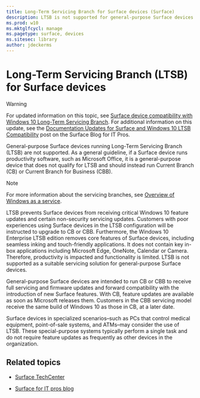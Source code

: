 ```yaml
---
title: Long-Term Servicing Branch for Surface devices (Surface)
description: LTSB is not supported for general-purpose Surface devices and should be used for specialized devices only.
ms.prod: w10
ms.mktglfcycl: manage
ms.pagetype: surface, devices
ms.sitesec: library
author: jdeckerms
---
```


# Long-Term Servicing Branch (LTSB) for Surface devices

>[!WARNING]
>For updated information on this topic, see [Surface device compatibility with Windows 10 Long-Term Servicing Branch](surface-device-compatibility-with-windows-10-ltsb.md). For additional information on this update, see the [Documentation Updates for Surface and Windows 10 LTSB Compatibility](https://blogs.technet.microsoft.com/surface/2017/04/11/documentation-updates-for-surface-and-windows-10-ltsb-compatibility) post on the Surface Blog for IT Pros.

General-purpose Surface devices running Long-Term Servicing Branch (LTSB) are not supported. As a general guideline, if a Surface device runs productivity software, such as Microsoft Office, it is a general-purpose device that does not qualify for LTSB and should instead run Current Branch (CB) or Current Branch for Business (CBB). 

>[!NOTE]
>For more information about the servicing branches, see [Overview of Windows as a service](https://technet.microsoft.com/itpro/windows/manage/waas-overview).

LTSB prevents Surface devices from receiving critical Windows 10 feature updates and certain non-security servicing updates. Customers with poor experiences using Surface devices in the LTSB configuration will be instructed to upgrade to CB or CBB. Furthermore, the Windows 10 Enterprise LTSB edition removes core features of Surface devices, including seamless inking and touch-friendly applications. It does not contain key in-box applications including Microsoft Edge, OneNote, Calendar or Camera. Therefore, productivity is impacted and functionality is limited. LTSB is not supported as a suitable servicing solution for general-purpose Surface devices. 

General-purpose Surface devices are intended to run CB or CBB to receive full servicing and firmware updates and forward compatibility with the introduction of new Surface features. With CB, feature updates are available as soon as Microsoft releases them. Customers in the CBB servicing model receive the same build of Windows 10 as those in CB, at a later date.

Surface devices in specialized scenarios–such as PCs that control medical equipment, point-of-sale systems, and ATMs–may consider the use of LTSB. These special-purpose systems typically perform a single task and do not require feature updates as frequently as other devices in the organization. 





## Related topics

- [Surface TechCenter](https://technet.microsoft.com/windows/surface)

- [Surface for IT pros blog](http://blogs.technet.com/b/surface/)

 

 

 






